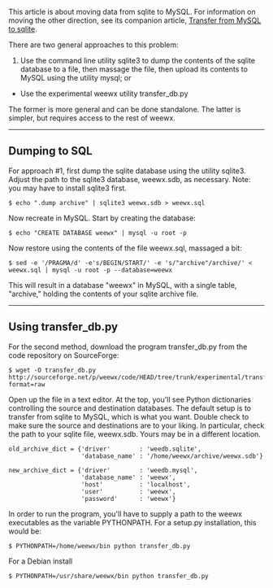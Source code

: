 This article is about moving data from sqlite to MySQL. For information on moving the other direction, see its companion article, [Transfer from MySQL to sqlite](Transfer%20from%20MySQL%20to%20sqlite).

There are two general approaches to this problem:

1. Use the command line utility sqlite3 to dump the contents of the sqlite database to a file, then massage the file, then upload its contents to MySQL using the utility mysql; or
+ Use the experimental weewx utility transfer_db.py

The former is more general and can be done standalone. The latter is simpler, but requires access to the rest of weewx.

******************
Dumping to SQL
-------------

For approach #1, first dump the sqlite database using the utility sqlite3. Adjust the path to the sqlite3 database, weewx.sdb, as necessary. Note: you may have to install sqlite3 first. 

    $ echo ".dump archive" | sqlite3 weewx.sdb > weewx.sql

Now recreate in MySQL. Start by creating the database:

    $ echo "CREATE DATABASE weewx" | mysql -u root -p

Now restore using the contents of the file weewx.sql, massaged a bit:

~~~~
$ sed -e '/PRAGMA/d' -e's/BEGIN/START/' -e 's/"archive"/archive/' < weewx.sql | mysql -u root -p --database=weewx
~~~~

This will result in a database "weewx" in MySQL, with a single table, "archive," holding the contents of your sqlite archive file.


***************
Using transfer_db.py
-------------

For the second method, download the program transfer_db.py from the code repository on SourceForge:

    $ wget -O transfer_db.py http://sourceforge.net/p/weewx/code/HEAD/tree/trunk/experimental/transfer_db.py?format=raw

Open up the file in a text editor. At the top, you'll see Python dictionaries controlling the source and destination databases. The default setup is to transfer from sqlite to MySQL, which is what you want. Double check to make sure the source and destinations are to your liking. In particular, check the path to your sqlite file, weewx.sdb. Yours may be in a different location.

~~~~~~
old_archive_dict = {'driver'        : 'weedb.sqlite',
                    'database_name' : '/home/weewx/archive/weewx.sdb'}

new_archive_dict = {'driver'        : 'weedb.mysql',
                    'database_name' : 'weewx',
                    'host'          : 'localhost',
                    'user'          : 'weewx',
                    'password'      : 'weewx'}
~~~~~~

In order to run the program, you'll have to supply a path to the weewx executables as the variable PYTHONPATH. For a setup.py installation, this would be:

    $ PYTHONPATH=/home/weewx/bin python transfer_db.py

For a Debian install

    $ PYTHONPATH=/usr/share/weewx/bin python transfer_db.py
